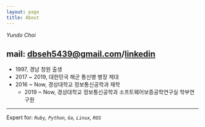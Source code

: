 ```yaml
---
layout: page
title: About
---
```

*Yundo Choi*

mail: [dbseh5439@gmail.com](mailto:dbseh5439@gmail.com)/[linkedin](www.linkedin.com/in/yundomundo)
---

- 1997, 경남 창원 출생
- 2017 ~ 2019, 대한민국 해군 통신병 병장 제대
- 2016 ~ Now, 경상대학교 정보통신공학과 재학
  - 2019 ~ Now, 경상대학교 정보통신공학과 소프트웨어보증공학연구실 학부연구원

---

Expert for: _`Ruby`, `Python`, `Go`, `Linux`, `ROS`_


